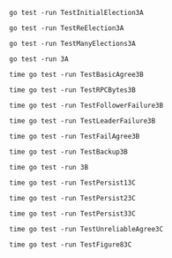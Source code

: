 

```shell
go test -run TestInitialElection3A
```

```shell
go test -run TestReElection3A
```

```shell
go test -run TestManyElections3A

```

```shell
go test -run 3A
```

```shell
time go test -run TestBasicAgree3B
```


```shell
time go test -run TestRPCBytes3B
```

```shell
time go test -run TestFollowerFailure3B
```

```shell
time go test -run TestLeaderFailure3B
```


```shell
time go test -run TestFailAgree3B
```

```shell
time go test -run TestBackup3B
```

```shell
time go test -run 3B
```

```shell
time go test -run TestPersist13C
```

```shell
time go test -run TestPersist23C
```

```shell
time go test -run TestPersist33C
```

```shell
time go test -run TestUnreliableAgree3C
```

```shell
time go test -run TestFigure83C
```
